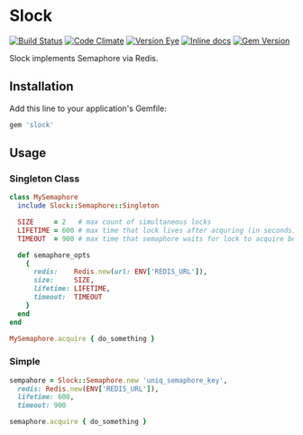 # Slock
[![Build Status](https://travis-ci.org/zoer/slock.svg)](https://travis-ci.org/zoer/slock)
[![Code Climate](https://codeclimate.com/github/zoer/slock/badges/gpa.svg)](https://codeclimate.com/github/zoer/slock)
[![Version Eye](https://www.versioneye.com/ruby/slock/badge.png)](https://www.versioneye.com/ruby/slock)
[![Inline docs](http://inch-ci.org/github/zoer/slock.png)](http://inch-ci.org/github/zoer/slock)
[![Gem Version](https://badge.fury.io/rb/slock.svg)](http://badge.fury.io/rb/slock)

Slock implements Semaphore via Redis.

## Installation

Add this line to your application's Gemfile:

```ruby
gem 'slock'
```

## Usage

### Singleton Class
```ruby
class MySemaphore
  include Slock::Semaphore::Singleton

  SIZE     = 2   # max count of simultaneous locks
  LIFETIME = 600 # max time that lock lives after acquring (in seconds)
  TIMEOUT  = 900 # max time that semaphore waits for lock to acquire before raising an error

  def semaphore_opts
    {
      redis:    Redis.new(url: ENV['REDIS_URL']),
      size:     SIZE,
      lifetime: LIFETIME,
      timeout:  TIMEOUT
    }
  end
end

MySemaphore.acquire { do_something }
```


### Simple
```ruby
sempahore = Slock::Semaphore.new 'uniq_semaphore_key',
  redis: Redis.new(ENV['REDIS_URL']),
  lifetime: 600,
  timeout: 900

semaphore.acquire { do_something }
```
